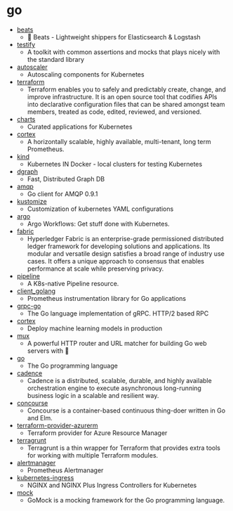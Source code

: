 # go
- [beats](https://github.com/elastic/beats)
  - 🐠 Beats - Lightweight shippers for Elasticsearch & Logstash
- [testify](https://github.com/stretchr/testify)
  - A toolkit with common assertions and mocks that plays nicely with the standard library
- [autoscaler](https://github.com/kubernetes/autoscaler)
  - Autoscaling components for Kubernetes
- [terraform](https://github.com/hashicorp/terraform)
  - Terraform enables you to safely and predictably create, change, and improve infrastructure. It is an open source tool that codifies APIs into declarative configuration files that can be shared amongst team members, treated as code, edited, reviewed, and versioned.
- [charts](https://github.com/helm/charts)
  - Curated applications for Kubernetes
- [cortex](https://github.com/cortexproject/cortex)
  - A horizontally scalable, highly available, multi-tenant, long term Prometheus.
- [kind](https://github.com/kubernetes-sigs/kind)
  - Kubernetes IN Docker - local clusters for testing Kubernetes
- [dgraph](https://github.com/dgraph-io/dgraph)
  - Fast, Distributed Graph DB
- [amqp](https://github.com/streadway/amqp)
  - Go client for AMQP 0.9.1
- [kustomize](https://github.com/kubernetes-sigs/kustomize)
  - Customization of kubernetes YAML configurations
- [argo](https://github.com/argoproj/argo)
  - Argo Workflows: Get stuff done with Kubernetes.
- [fabric](https://github.com/hyperledger/fabric)
  - Hyperledger Fabric is an enterprise-grade permissioned distributed ledger framework for developing solutions and applications. Its modular and versatile design satisfies a broad range of industry use cases. It offers a unique approach to consensus that enables performance at scale while preserving privacy.
- [pipeline](https://github.com/tektoncd/pipeline)
  - A K8s-native Pipeline resource.
- [client_golang](https://github.com/prometheus/client_golang)
  - Prometheus instrumentation library for Go applications
- [grpc-go](https://github.com/grpc/grpc-go)
  - The Go language implementation of gRPC. HTTP/2 based RPC
- [cortex](https://github.com/cortexlabs/cortex)
  - Deploy machine learning models in production
- [mux](https://github.com/gorilla/mux)
  - A powerful HTTP router and URL matcher for building Go web servers with 🦍
- [go](https://github.com/golang/go)
  - The Go programming language
- [cadence](https://github.com/uber/cadence)
  - Cadence is a distributed, scalable, durable, and highly available orchestration engine to execute asynchronous long-running business logic in a scalable and resilient way.
- [concourse](https://github.com/concourse/concourse)
  - Concourse is a container-based continuous thing-doer written in Go and Elm.
- [terraform-provider-azurerm](https://github.com/terraform-providers/terraform-provider-azurerm)
  - Terraform provider for Azure Resource Manager
- [terragrunt](https://github.com/gruntwork-io/terragrunt)
  - Terragrunt is a thin wrapper for Terraform that provides extra tools for working with multiple Terraform modules.
- [alertmanager](https://github.com/prometheus/alertmanager)
  - Prometheus Alertmanager
- [kubernetes-ingress](https://github.com/nginxinc/kubernetes-ingress)
  - NGINX and NGINX Plus Ingress Controllers for Kubernetes
- [mock](https://github.com/golang/mock)
  - GoMock is a mocking framework for the Go programming language.
